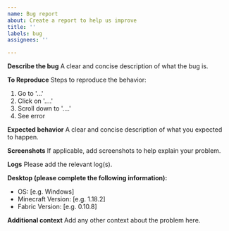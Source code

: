 ```yaml
---
name: Bug report
about: Create a report to help us improve
title: ''
labels: bug
assignees: ''

---
```


**Describe the bug**
A clear and concise description of what the bug is.

**To Reproduce**
Steps to reproduce the behavior:
1. Go to '...'
2. Click on '....'
3. Scroll down to '....'
4. See error

**Expected behavior**
A clear and concise description of what you expected to happen.

**Screenshots**
If applicable, add screenshots to help explain your problem.

**Logs**
Please add the relevant log(s).

**Desktop (please complete the following information):**
 - OS: [e.g. Windows]
 - Minecraft Version: [e.g. 1.18.2]
 - Fabric Version: [e.g. 0.10.8]

**Additional context**
Add any other context about the problem here.
